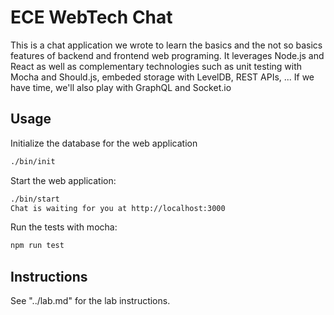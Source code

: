 
# ECE WebTech Chat

This is a chat application we wrote to learn the basics and the not so basics features of backend and frontend web programing. It leverages Node.js and React as well as complementary technologies such as unit testing with Mocha and Should.js, embeded storage with LevelDB, REST APIs, ... If we have time, we'll also play with GraphQL and Socket.io

## Usage

Initialize the database for the web application
```bash
./bin/init
```

Start the web application:

```bash
./bin/start 
Chat is waiting for you at http://localhost:3000
```

Run the tests with mocha:

```bash
npm run test
```

## Instructions

See "../lab.md" for the lab instructions.
